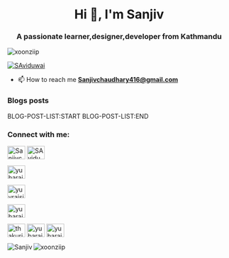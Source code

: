 


<h1 align="center">Hi 👋, I'm Sanjiv</h1>
<h3 align="center">A passionate learner,designer,developer from Kathmandu</h3>

<p align="left"> <img src="https://komarev.com/ghpvc/?username=xoonziip&label=Profile%20views&color=0e75b6&style=flat" alt="xoonziip"/> </p>


<p align="left"> <a href="https://twitter.com/SAviduwai" target="blank"><img src="https://img.shields.io/twitter/follow/SAviduwai?color=red&logo=Twitter&style=for-the-badge" alt="SAviduwai" /></a> </p>




    
- 📫 How to reach me **Sanjivchaudhary416@gmail.com**

 ### Blogs posts
 BLOG-POST-LIST:START
 BLOG-POST-LIST:END

<h3 align="left">Connect with me:</h3>
<p align="left">
<a href="https://dev.to/sanjivchy" target="blank"><img align="center" src="https://cdn.jsdelivr.net/npm/simple-icons@3.0.1/icons/dev-dot-to.svg" alt="Sanjivchy" height="30" width="40" /></a>
<a href="https://twitter.com/SAviduwai" target="blank"><img align="center" src="https://cdn.jsdelivr.net/npm/simple-icons@3.0.1/icons/twitter.svg" alt="SAviduwai" height="30" width="40" /></a>

<a href="https://linkedin.com/in/yubaraj singh" target="blank"><img align="center" src="https://cdn.jsdelivr.net/npm/simple-icons@3.0.1/icons/linkedin.svg" alt="yubaraj singh" height="30" width="40" /></a>

<a href="https://fb.com/yuvrajsinghthakuri" target="blank"><img align="center" src="https://cdn.jsdelivr.net/npm/simple-icons@3.0.1/icons/facebook.svg" alt="yuvrajsinghthakuri" height="30" width="40" /></a>

<a href="https://instagram.com/yubarajsingh05" target="blank"><img align="center" src="https://cdn.jsdelivr.net/npm/simple-icons@3.0.1/icons/instagram.svg" alt="yubarajsingh05" height="30" width="40" /></a>

<a href="https://dribbble.com/thakuriyubarajsingh" target="blank"><img align="center" src="https://cdn.
jsdelivr.net/npm/simple-icons@3.0.1/icons/dribbble.svg" alt="thakuriyubarajsingh" height="30" width="40" /></a>
<a href="https://www.behance.net/yubaraj singh" target="blank"><img align="center" src="https://cdn.jsdelivr.net/npm/simple-icons@3.0.1/icons/behance.svg" alt="yubaraj singh" height="30" width="40" /></a>
<a href="https://medium.com/yubarajsingh" target="blank"><img align="center" src="https://cdn.jsdelivr.net/npm/simple-i --><!-- cons@3.0.1/icons/medium.svg" alt="yubarajsingh" height="30" width="40" /></a>
</p>


 <p><img align="left" src="https://github-readme-stats.vercel.app/api/top-langs?username=xoonziip&show_icons=true&locale=en&layout=compact" alt="Sanjiv" /></p>

<!-- <p>&nbsp;<img align="center" src="https://github-readme-stats.vercel.app/api?username=xoonziip&show_icons=true&locale=en" alt="xoonziip" /></p> -->


<p><img align="center" src="https://github-readme-streak-stats.herokuapp.com/?user=xoonziip&" alt="xoonziip" /></p>
<!-- <p align="left"> <a href="https://github.com/ryo-ma/github-profile-trophy"><img src="https://github-profile-trophy.vercel.app/?username=xoonziip" alt="xoonziip" /></a> </p> -->
